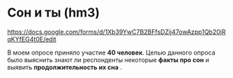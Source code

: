 # Сон и ты (hm3)
https://docs.google.com/forms/d/1Xb39YwC7B2BFfsDZij47owAzpp1Qb20jRqKYfEG4t0E/edit

В моем опросе приняло участие **40 человек**.
Целью данного опроса было выяснить знают ли респонденты некоторые **факты про сон** и выявить **продолжительность их сна** .
